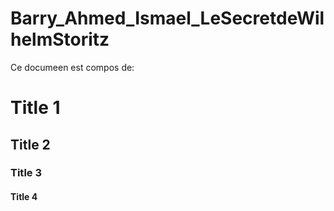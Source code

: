 # Barry_Ahmed_Ismael_LeSecretdeWilhelmStoritz
Ce documeen est  compos de:
<h1>Title 1</h1>
<h2>Title 2</h2>
<h3>Title 3</h3>
<h4>Title 4</h4>
